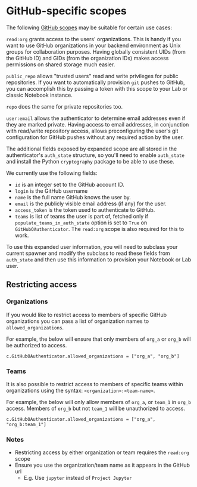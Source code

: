 # GitHub-specific scopes

The following [GitHub scopes](https://developer.github.com/apps/building-integrations/setting-up-and-registering-oauth-apps/about-scopes-for-oauth-apps/)
may be suitable for certain use cases:

`read:org` grants access to the users' organizations. This is handy if
you want to use GitHub organizations in your backend environment as Unix
groups for collaboration purposes. Having globally consistent UIDs
(from the GitHub ID) and GIDs (from the organization IDs) makes access
permissions on shared storage much easier.

`public_repo` allows "trusted users" read and write privileges for
public repositories. If you want to automatically provision `git`
pushes to GitHub, you can accomplish this by passing a token with this
scope to your Lab or classic Notebook instance.

`repo` does the same for private repositories too.

`user:email` allows the authenticator to determine email addresses even
if they are marked private. Having access to email addresses, in
conjunction with read/write repository access, allows preconfiguring the
user's git configuration for GitHub pushes without any required action
by the user.

The additional fields exposed by expanded scope are all stored in the
authenticator's `auth_state` structure, so you'll need to enable
`auth_state` and install the Python `cryptography` package to be able to
use these.

We currently use the following fields:

- `id` is an integer set to the GitHub account ID.
- `login` is the GitHub username
- `name` is the full name GitHub knows the user by.
- `email` is the publicly visible email address (if any) for the user.
- `access_token` is the token used to authenticate to GitHub.
- `teams` is list of teams the user is part of, fetched only if
  `populate_teams_in_auth_state` option is set to `True` on `GitHubOAuthenticator`.
  The `read:org` scope is also required for this to work.

To use this expanded user information, you will need to subclass your
current spawner and modify the subclass to read these fields from
`auth_state` and then use this information to provision your Notebook or
Lab user.

## Restricting access

### Organizations

If you would like to restrict access to members of specific GitHub organizations
you can pass a list of organization names to `allowed_organizations`.

For example, the below will ensure that only members of `org_a` or
`org_b` will be authorized to access.

`c.GitHubOAuthenticator.allowed_organizations = ["org_a", "org_b"]`

### Teams

It is also possible to restrict access to members of specific teams within
organizations using the syntax: `<organization>:<team-name>`.

For example, the below will only allow members of `org_a`, or
`team_1` in `org_b` access. Members of `org_b` but not `team_1` will be
unauthorized to access.

`c.GitHubOAuthenticator.allowed_organizations = ["org_a", "org_b:team_1"]`

### Notes

- Restricting access by either organization or team requires the `read:org`
  scope
- Ensure you use the organization/team name as it appears in the GitHub url
  - E.g. Use `jupyter` instead of `Project Jupyter`
